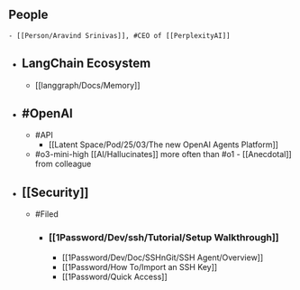 ## People
	- [[Person/Aravind Srinivas]], #CEO of [[PerplexityAI]]
- ## LangChain Ecosystem
	- [[langgraph/Docs/Memory]]
- ## #OpenAI
	- #API
		- [[Latent Space/Pod/25/03/The new OpenAI Agents Platform]]
	- #o3-mini-high [[AI/Hallucinates]] more often than #o1 - [[Anecdotal]] from colleague
- ## [[Security]]
	- #Filed
		- ### [[1Password/Dev/ssh/Tutorial/Setup Walkthrough]]
			- [[1Password/Dev/Doc/SSHnGit/SSH Agent/Overview]]
			- [[1Password/How To/Import an SSH Key]]
			- [[1Password/Quick Access]]